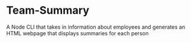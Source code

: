 # Team-Summary
A Node CLI that takes in information about employees and generates an HTML webpage that displays summaries for each person
